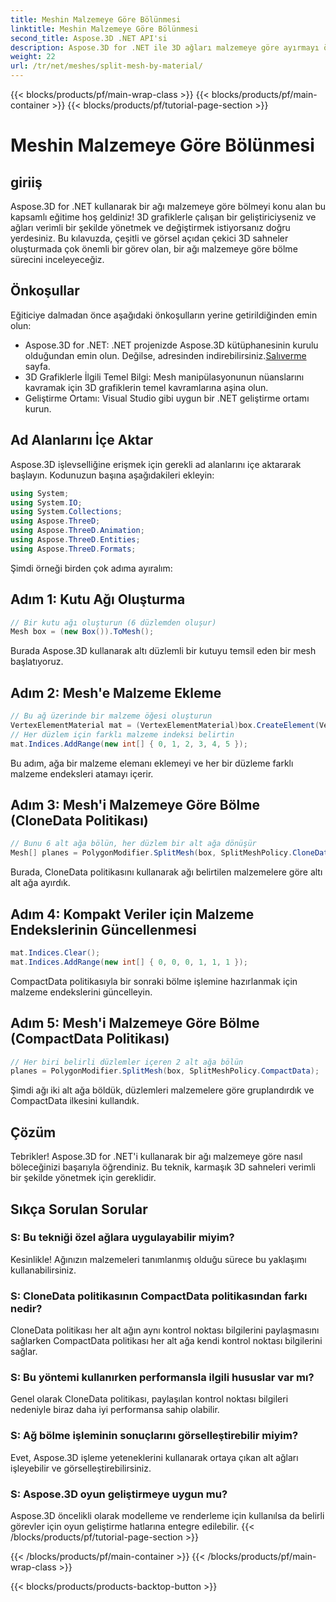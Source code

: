 ```yaml
---
title: Meshin Malzemeye Göre Bölünmesi
linktitle: Meshin Malzemeye Göre Bölünmesi
second_title: Aspose.3D .NET API'si
description: Aspose.3D for .NET ile 3D ağları malzemeye göre ayırmayı öğrenin. Sahne organizasyonunu ve verimliliğini artırın. Geliştiriciler için adım adım kılavuz.
weight: 22
url: /tr/net/meshes/split-mesh-by-material/
---
```


{{< blocks/products/pf/main-wrap-class >}}
{{< blocks/products/pf/main-container >}}
{{< blocks/products/pf/tutorial-page-section >}}

# Meshin Malzemeye Göre Bölünmesi

## giriiş
Aspose.3D for .NET kullanarak bir ağı malzemeye göre bölmeyi konu alan bu kapsamlı eğitime hoş geldiniz! 3D grafiklerle çalışan bir geliştiriciyseniz ve ağları verimli bir şekilde yönetmek ve değiştirmek istiyorsanız doğru yerdesiniz. Bu kılavuzda, çeşitli ve görsel açıdan çekici 3D sahneler oluşturmada çok önemli bir görev olan, bir ağı malzemeye göre bölme sürecini inceleyeceğiz.
## Önkoşullar
Eğiticiye dalmadan önce aşağıdaki önkoşulların yerine getirildiğinden emin olun:
-  Aspose.3D for .NET: .NET projenizde Aspose.3D kütüphanesinin kurulu olduğundan emin olun. Değilse, adresinden indirebilirsiniz.[Salıverme](https://releases.aspose.com/3d/net/) sayfa.
- 3D Grafiklerle İlgili Temel Bilgi: Mesh manipülasyonunun nüanslarını kavramak için 3D grafiklerin temel kavramlarına aşina olun.
- Geliştirme Ortamı: Visual Studio gibi uygun bir .NET geliştirme ortamı kurun.
## Ad Alanlarını İçe Aktar
Aspose.3D işlevselliğine erişmek için gerekli ad alanlarını içe aktararak başlayın. Kodunuzun başına aşağıdakileri ekleyin:
```csharp
using System;
using System.IO;
using System.Collections;
using Aspose.ThreeD;
using Aspose.ThreeD.Animation;
using Aspose.ThreeD.Entities;
using Aspose.ThreeD.Formats;
```
Şimdi örneği birden çok adıma ayıralım:
## Adım 1: Kutu Ağı Oluşturma
```csharp
// Bir kutu ağı oluşturun (6 düzlemden oluşur)
Mesh box = (new Box()).ToMesh();
```
Burada Aspose.3D kullanarak altı düzlemli bir kutuyu temsil eden bir mesh başlatıyoruz.
## Adım 2: Mesh'e Malzeme Ekleme
```csharp
// Bu ağ üzerinde bir malzeme öğesi oluşturun
VertexElementMaterial mat = (VertexElementMaterial)box.CreateElement(VertexElementType.Material, MappingMode.Polygon, ReferenceMode.Index);
// Her düzlem için farklı malzeme indeksi belirtin
mat.Indices.AddRange(new int[] { 0, 1, 2, 3, 4, 5 });
```
Bu adım, ağa bir malzeme elemanı eklemeyi ve her bir düzleme farklı malzeme endeksleri atamayı içerir.
## Adım 3: Mesh'i Malzemeye Göre Bölme (CloneData Politikası)
```csharp
// Bunu 6 alt ağa bölün, her düzlem bir alt ağa dönüşür
Mesh[] planes = PolygonModifier.SplitMesh(box, SplitMeshPolicy.CloneData);
```
Burada, CloneData politikasını kullanarak ağı belirtilen malzemelere göre altı alt ağa ayırdık.
## Adım 4: Kompakt Veriler için Malzeme Endekslerinin Güncellenmesi
```csharp
mat.Indices.Clear();
mat.Indices.AddRange(new int[] { 0, 0, 0, 1, 1, 1 });
```
CompactData politikasıyla bir sonraki bölme işlemine hazırlanmak için malzeme endekslerini güncelleyin.
## Adım 5: Mesh'i Malzemeye Göre Bölme (CompactData Politikası)
```csharp
// Her biri belirli düzlemler içeren 2 alt ağa bölün
planes = PolygonModifier.SplitMesh(box, SplitMeshPolicy.CompactData);
```
Şimdi ağı iki alt ağa böldük, düzlemleri malzemelere göre gruplandırdık ve CompactData ilkesini kullandık.
## Çözüm
Tebrikler! Aspose.3D for .NET'i kullanarak bir ağı malzemeye göre nasıl böleceğinizi başarıyla öğrendiniz. Bu teknik, karmaşık 3D sahneleri verimli bir şekilde yönetmek için gereklidir.
## Sıkça Sorulan Sorular
### S: Bu tekniği özel ağlara uygulayabilir miyim?
Kesinlikle! Ağınızın malzemeleri tanımlanmış olduğu sürece bu yaklaşımı kullanabilirsiniz.
### S: CloneData politikasının CompactData politikasından farkı nedir?
CloneData politikası her alt ağın aynı kontrol noktası bilgilerini paylaşmasını sağlarken CompactData politikası her alt ağa kendi kontrol noktası bilgilerini sağlar.
### S: Bu yöntemi kullanırken performansla ilgili hususlar var mı?
Genel olarak CloneData politikası, paylaşılan kontrol noktası bilgileri nedeniyle biraz daha iyi performansa sahip olabilir.
### S: Ağ bölme işleminin sonuçlarını görselleştirebilir miyim?
Evet, Aspose.3D işleme yeteneklerini kullanarak ortaya çıkan alt ağları işleyebilir ve görselleştirebilirsiniz.
### S: Aspose.3D oyun geliştirmeye uygun mu?
Aspose.3D öncelikli olarak modelleme ve renderleme için kullanılsa da belirli görevler için oyun geliştirme hatlarına entegre edilebilir.
{{< /blocks/products/pf/tutorial-page-section >}}

{{< /blocks/products/pf/main-container >}}
{{< /blocks/products/pf/main-wrap-class >}}

{{< blocks/products/products-backtop-button >}}
